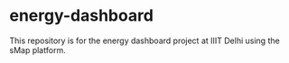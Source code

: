 energy-dashboard
================

This repository is for the energy dashboard project at IIIT Delhi using the sMap platform.

